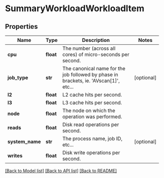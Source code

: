 # SummaryWorkloadWorkloadItem

## Properties
Name | Type | Description | Notes
------------ | ------------- | ------------- | -------------
**cpu** | **float** | The number (across all cores) of micro-seconds per second. | 
**job_type** | **str** | The canonical name for the job followed by phase in brackets, ie. &#39;AVscan[1]&#39;, etc... | [optional] 
**l2** | **float** | L2 cache hits per second. | 
**l3** | **float** | L3 cache hits per second. | 
**node** | **float** | The node on which the operation was performed. | 
**reads** | **float** | Disk read operations per second. | 
**system_name** | **str** | The process name, job ID, etc... | [optional] 
**writes** | **float** | Disk write operations per second. | 

[[Back to Model list]](../README.md#documentation-for-models) [[Back to API list]](../README.md#documentation-for-api-endpoints) [[Back to README]](../README.md)


